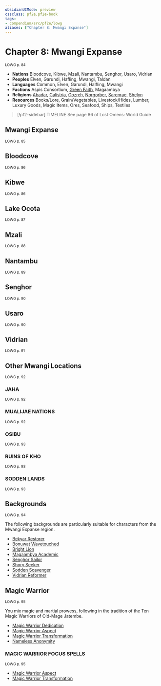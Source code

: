 ```yaml
---
obsidianUIMode: preview
cssclass: pf2e,pf2e-book
tags:
- compendium/src/pf2e/lowg
aliases: ["Chapter 8: Mwangi Expanse"]
---
```

# Chapter 8: Mwangi Expanse
<sup>LOWG p. 84</sup>

- **Nations** Bloodcove, Kibwe, Mzali, Nantambu, Senghor, Usaro, Vidrian
- **Peoples** Elven, Garundi, Hafling, Mwangi, Taldan
- **Languages** Common, Elven, Garundi, Halfling, Mwangi
- **Factions** Aspis Consortium, [Green Faith](/compendium/setting/deities/green-faith.md), Magaambya
- **Religions** [Abadar](/compendium/setting/deities/abadar.md), [Calistria](/compendium/setting/deities/calistria.md), [Gozreh](/compendium/setting/deities/gozreh.md), [Norgorber](/compendium/setting/deities/norgorber.md), [Sarenrae](/compendium/setting/deities/sarenrae.md), [Shelyn](/compendium/setting/deities/shelyn.md)
- **Resources** Books/Lore, Grain/Vegetables, Livestock/Hides, Lumber, Luxury Goods, Magic Items, Ores, Seafood, Ships, Textiles

> [!pf2-sidebar] TIMELINE
> See page 86 of Lost Omens: World Guide

## Mwangi Expanse
<sup>LOWG p. 85</sup>

## Bloodcove
<sup>LOWG p. 86</sup>

## Kibwe
<sup>LOWG p. 86</sup>

## Lake Ocota
<sup>LOWG p. 87</sup>

## Mzali
<sup>LOWG p. 88</sup>

## Nantambu
<sup>LOWG p. 89</sup>

## Senghor
<sup>LOWG p. 90</sup>

## Usaro
<sup>LOWG p. 90</sup>

## Vidrian
<sup>LOWG p. 91</sup>

## Other Mwangi Locations
<sup>LOWG p. 92</sup>

### JAHA
<sup>LOWG p. 92</sup>

### MUALIJAE NATIONS
<sup>LOWG p. 92</sup>

### OSIBU
<sup>LOWG p. 93</sup>

### RUINS OF KHO
<sup>LOWG p. 93</sup>

### SODDEN LANDS
<sup>LOWG p. 93</sup>

## Backgrounds
<sup>LOWG p. 94</sup>

The following backgrounds are particularly suitable for characters from the Mwangi Expanse region.

- [Bekyar Restorer](../../TTRPGShare_Community_Vaults/Pathfinder_2E/character/backgrounds/bekyar-restorer-lowg.md)
- [Bonuwat Wavetouched](../../TTRPGShare_Community_Vaults/Pathfinder_2E/character/backgrounds/bonuwat-wavetouched-lowg.md)
- [Bright Lion](../../TTRPGShare_Community_Vaults/Pathfinder_2E/character/backgrounds/bright-lion-lowg.md)
- [Magaambya Academic](../../TTRPGShare_Community_Vaults/Pathfinder_2E/character/backgrounds/magaambya-academic-lowg.md)
- [Senghor Sailor](../../TTRPGShare_Community_Vaults/Pathfinder_2E/character/backgrounds/senghor-sailor-lowg.md)
- [Shory Seeker](../../TTRPGShare_Community_Vaults/Pathfinder_2E/character/backgrounds/shory-seeker-lowg.md)
- [Sodden Scavenger](../../TTRPGShare_Community_Vaults/Pathfinder_2E/character/backgrounds/sodden-scavenger-lowg.md)
- [Vidrian Reformer](../../TTRPGShare_Community_Vaults/Pathfinder_2E/character/backgrounds/vidrian-reformer-lowg.md)

## Magic Warrior
<sup>LOWG p. 95</sup>

You mix magic and martial prowess, following in the tradition of the Ten Magic Warriors of Old-Mage Jatembe.

- [Magic Warrior Dedication](/compendium/feats/magic-warrior-dedication-lowg.md)
- [Magic Warrior Aspect](/compendium/feats/magic-warrior-aspect-lowg.md)
- [Magic Warrior Transformation](/compendium/feats/magic-warrior-transformation-lowg.md)
- [Nameless Anonymity](/compendium/feats/nameless-anonymity-lowg.md)

### MAGIC WARRIOR FOCUS SPELLS
<sup>LOWG p. 95</sup>

- [Magic Warrior Aspect](/compendium/spells/magic-warrior-aspect-lowg.md)
- [Magic Warrior Transformation](/compendium/spells/magic-warrior-transformation-lowg.md)